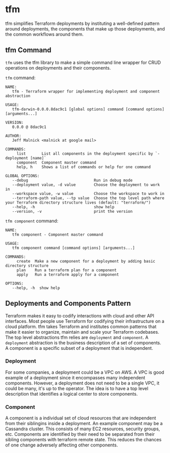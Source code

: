 # tfm
tfm simplifies Terraform deployments by instituting a well-defined pattern around deployments, the components that make up those deployments, and the common workflows around them. 

## tfm Command
`tfm` uses the tfm library to make a simple command line wrapper for CRUD operations on deployments and their components. 

`tfm` command:
```
NAME:
   tfm - Terraform wrapper for implementing deployment and component abstraction

USAGE:
   tfm-darwin-0.0.0.8dac9c1 [global options] command [command options] [arguments...]

VERSION:
   0.0.0 @ 8dac9c1

AUTHOR:
   Jeff Malnick <malnick at google mail>

COMMANDS:
     list       List all components in the deployment specific by `-deployment [name]`
     component  Component master command
     help, h    Shows a list of commands or help for one command

GLOBAL OPTIONS:
   --debug                             Run in debug mode
   --deployment value, -d value        Choose the deployment to work in
   --workspace value, -w value         Choose the workspace to work in
   --terraform-path value, --tp value  Choose the top level path where your Terraform directory structure lives (default: "terraform/")
   --help, -h                          show help
   --version, -v                       print the version
```

`tfm component` command:
```
NAME:
   tfm component - Component master command

USAGE:
   tfm component command [command options] [arguments...]

COMMANDS:
     create  Make a new component for a deployment by adding basic directory structure
     plan    Run a terraform plan for a component
     apply   Run a terraform apply for a component

OPTIONS:
   --help, -h  show help
```

## Deployments and Components Pattern
Terraform makes it easy to codify interactions with cloud and other API interfaces. Most people use Terraform for codifying their infrastructure on a cloud platform. tfm takes Terraform and institutes common patterns that make it easier to organize, maintain and scale your Terraform codebases. The top level abstractions tfm relies are `deployment` and `component`. A `deployment` abstraction is the business description of a set of components. A component is a specific subset of a deployment that is independent.

### Deployment
For some companies, a deployment could be a VPC on AWS. A VPC is good example of a deployment since it encompasses many independent components. However, a deployment does not need to be a single VPC, it could be many, it's up to the operator. The idea is to have a top level description that identifies a logical center to store components. 

### Component
A component is a individual set of cloud resources that are independent from their siblingins inside a deployment. An example component may be a Cassandra cluster. This consists of many EC2 resources, security groups, etc. Components are identified by their need to be separated from their sibling components with terraform remote state. This reduces the chances of one change adversely affecting other components. 
